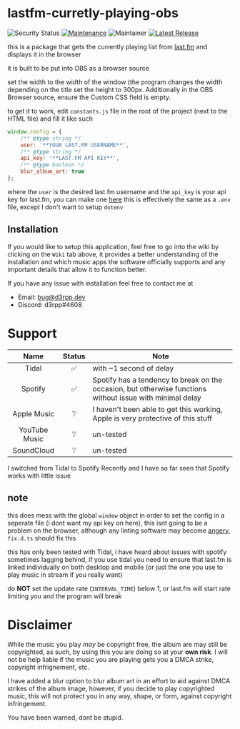 # lastfm-curretly-playing-obs

![Security Status](https://github.com/d3rpp/lastfm-curretly-playing-obs/actions/workflows/codeql-analysis.yml/badge.svg)
[![Maintenance](https://img.shields.io/badge/Maintained%3F-yes-green.svg)](https://gitHub.com/d3rpp/lastfm-curretly-playing-obs/graphs/commit-activity)
![Maintainer](https://img.shields.io/badge/Maintainer-d3rpp-blue)
[![Latest Release](https://badgen.net/github/release/d3rpp/lastfm-curretly-playing-obs)](https://github.com/d3rpp/lastfm-curretly-playing-obs/releases/latest)

this is a package that gets the currently playing list from [last.fm](https://last.fm) and displays it in the browser

it is built to be put into OBS as a browser source

set the width to the width of the window (the program changes the width depending on the title
set the height to 300px. Additionally in the OBS Browser source, ensure the Custom CSS field is empty.

to get it to work, edit `constants.js` file in the root of the project (next to the HTML file) and fill it like such

```js
window.config = {
	/** @type string */
	user: '**YOUR LAST.FM USERNAME**',
	/** @type string */
	api_key: '**LAST.FM API KEY**',
	/** @type boolean */
	blur_album_art: true
};
```

where the `user` is the desired last.fm username
and the `api_key` is your api key for last.fm, you can make one [here](https://www.last.fm/api/account/create)
this is effectively the same as a `.env` file, except I don't want to setup `dotenv`

## Installation

If you would like to setup this application, feel free to go into the wiki by clicking on the `Wiki` tab above, it provides a better understanding of the installation and which music apps the software officially supports and any important details that allow it to function better.

If you have any issue with installation feel free to contact me at

- Email: [bug@d3rpp.dev](mailto:bug@d3rpp.dev?subject=OBS%20Now%20Playing%20Layer%20Question)
- Discord: d3rpp#4608

# Support

| Name | Status | Note |
| :---: | :---: | --- |
| Tidal | ✅ | with ~1 second of delay |
| Spotify | ✅ | Spotify has a tendency to break on the occasion, but otherwise functions without issue with minimal delay |
| Apple Music | ❔ | I haven't been able to get this working, Apple is very protective of this stuff |
| YouTube Music | ❔ | un-tested |
| SoundCloud | ❔ | un-tested |

I switched from Tidal to Spotify Recently and I have so far seen that Spotify works with little issue

## note

this does mess with the global `window` object in order to set the config in a seperate file (i dont want my api key on here), this isnt going to be a problem on the browser, although any linting software may become [angery](https://youtu.be/5jO2PLqEdUY?t=67), `fix.d.ts` should fix this

this has only been tested with Tidal, i have heard about issues with spotify sometimes lagging behind, if you use tidal you need to ensure that last.fm is linked individually on both desktop and mobile (or just the one you use to play music in stream if you really want)

do **NOT** set the update rate (`INTERVAL_TIME`) below 1, or last.fm will start rate limiting you and the program will break

# Disclaimer

While the music you play *may* be copyright free, the album are may still be copyrighted, as such, by using this you are doing so at your **own risk**. I will not be help liable if the music you are playing gets you a DMCA strike, copyright infrignement, etc.

I have added a blur option to blur album art in an effort to aid against DMCA strikes of the album image, however, if you decide to play copyrighted music, this will not protect you in any way, shape, or form, against copyright infringement.

You have been warned, dont be stupid.
